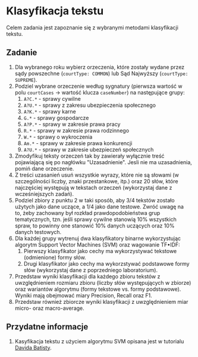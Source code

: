 # Klasyfikacja tekstu

Celem zadania jest zapoznanie się z wybranymi metodami klasyfikacji tekstu.

## Zadanie

1. Dla wybranego roku wybierz orzeczenia, które zostały wydane przez sądy powszechne (`courtType: COMMON`) lub Sąd
   Najwyższy (`courtType: SUPREME`).
1. Podziel wybrane orzeczenie według sygnatury (pierwsza wartość w polu `courtCases` -> wartość klucza `caseNumber`) na następujące grupy:
   1. `A?C.*` - sprawy cywilne
   1. `A?U.*` - sprawy z zakresu ubezpieczenia społecznego
   1. `A?K.*` - sprawy karne
   1. `G.*` - sprawy gospodarcze
   1. `A?P.*` - sprawy w zakresie prawa pracy
   1. `R.*` - sprawy w zakresie prawa rodzinnego
   1. `W.*` - sprawy o wykroczenia
   1. `Am.*` - sprawy w zakresie prawa konkurencji
   1. `A?U.*` - sprawy w zakresie ubezpieczeń społecznych
1. Zmodyfikuj teksty orzeczeń tak by zawierały wyłącznie treść pojawiającą się po nagłówku "Uzasadnienie". Jesli nie ma
   uzasadnienia, pomiń dane orzeczenie.
1. Z treści uzasanień usuń wszystkie wyrazy, które nie są słowami (w szczególności liczby, znaki przestankowe, itp.)
   oraz 20 słów, które najczęściej występują w tekstach orzeczeń (wykorzystaj dane z wcześniejszych zadań).
1. Podziel zbiory z punktu 2 w taki sposób, aby 3/4 tekstów zostało użytych jako dane uczące, a 1/4 jako dane testowe.
   Zwróć uwagę na to, żeby zachowany był rozkład prawdopodobieństwa grup tematycznych, tzn. jeśli sprawy cywilne
   stanowią 10% wszystkich spraw, to powinny one stanowić 10% danych uczących oraz 10% danych testowych.
1. Dla każdej grupy wytrenuj dwa klasyfikatory binarne wykorzystując algorytm Support Vector Machines (SVM) oraz wagowanie TF•IDF:
   1. Pierwszy klasyfikator jako cechy ma wykorzystywać tekstowe (odmienione) formy słów.
   1. Drugi klasyfikator jako cechy ma wykorzstywać podstawowe formy słów (wykorzystaj dane z poprzedniego
      laboratorium).
1. Przedstaw wyniki klasyfikacji dla każdego zbioru tekstów z uwzględnieniem rozmiaru zbioru (liczby słów występujących
   w zbiorze) oraz wariantów algorytmu (formy tekstowe vs. formy podstawowe). Wyniki mają obejmować miary Precision,
   Recall oraz F1.
1. Przedstaw również zbiorcze wyniki klasyfikacji z uwzględnieniem miar micro- oraz macro-average.

## Przydatne informacje

1. Kasyfikacja tekstu z użyciem algorytmu SVM opisana jest w tutorialu 
   [Davida Batisty](http://www.davidsbatista.net/blog/2017/04/01/document_classification/).
